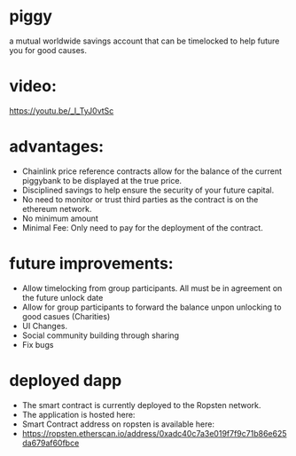 # piggy

a mutual worldwide savings account that can be timelocked to help future you for good causes.

# video:
https://youtu.be/_I_TyJ0vtSc

# advantages:
- Chainlink price reference contracts allow for the balance of the current piggybank to be displayed at the true price.
- Disciplined savings to help ensure the security of your future capital.
- No need to monitor or trust third parties as the contract is on the ethereum network.
- No minimum amount
- Minimal Fee: Only need to pay for the deployment of the contract.

# future improvements:
- Allow timelocking from group participants. All must be in agreement on the future unlock date
- Allow for group participants to forward the balance unpon unlocking to good casues (Charities)
- UI Changes.
- Social community building through sharing
- Fix bugs
  

# deployed dapp
- The smart contract is currently deployed to the Ropsten network.
- The application is hosted here:
- Smart Contract address on ropsten is available here:
- https://ropsten.etherscan.io/address/0xadc40c7a3e019f7f9c71b86e625da679af60fbce



